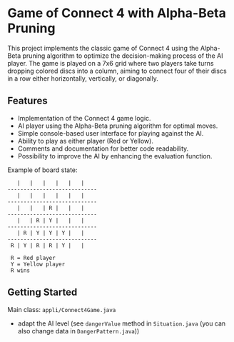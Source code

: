 # Game of Connect 4 with Alpha-Beta Pruning
This project implements the classic game of Connect 4 using the Alpha-Beta pruning algorithm to optimize the decision-making process of the AI player. The game is played on a 7x6 grid where two players take turns dropping colored discs into a column, aiming to connect four of their discs in a row either horizontally, vertically, or diagonally.
## Features
- Implementation of the Connect 4 game logic.
- AI player using the Alpha-Beta pruning algorithm for optimal moves.
- Simple console-based user interface for playing against the AI.
- Ability to play as either player (Red or Yellow).
- Comments and documentation for better code readability.
- Possibility to improve the AI by enhancing the evaluation function.

Example of board state:
```
   |   |   |   |   |   |
----------------------------
   |   |   |   |   |   |
----------------------------
   |   |   | R |   |   |
----------------------------
   |   | R | Y |   |   |
----------------------------
   | R | Y | Y | Y |   |
----------------------------
 R | Y | R | R | Y |   |
 
 R = Red player
 Y = Yellow player
 R wins
```

## Getting Started
Main class: `appli/Connect4Game.java`
- adapt the AI level (see `dangerValue` method in `Situation.java` (you can also change data in `DangerPattern.java`))
